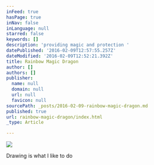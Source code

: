 ```yaml
---
inFeed: true
hasPage: true
inNav: false
inLanguage: null
starred: false
keywords: []
description: 'providing magic and protection '
datePublished: '2016-02-09T12:57:55.257Z'
dateModified: '2016-02-09T12:52:21.392Z'
title: Rainbow Magic Dragon
author: []
authors: []
publisher:
  name: null
  domain: null
  url: null
  favicon: null
sourcePath: _posts/2016-02-09-rainbow-magic-dragon.md
published: true
url: rainbow-magic-dragon/index.html
_type: Article

---
```

![](https://the-grid-user-content.s3-us-west-2.amazonaws.com/10b04960-6283-4644-9a42-fd7607277e3d.jpg)

Drawing is what I like to do